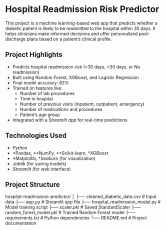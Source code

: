 # Hospital Readmission Risk Predictor

This project is a machine learning-based web app that predicts whether a diabetic patient is likely to be readmitted to the hospital within 30 days. It helps clinicians make informed decisions and offer personalized post-discharge plans based on a patient’s clinical profile.

## Project Highlights

- Predicts hospital readmission risk (<30 days, >30 days, or No readmission)
- Built using Random Forest, XGBoost, and Logistic Regression
- Final model accuracy: *83%*
- Trained on features like:
  - Number of lab procedures
  - Time in hospital
  - Number of previous visits (inpatient, outpatient, emergency)
  - Number of medications and procedures
  - Patient’s age group
- Integrated with a *Streamlit app* for real-time predictions

## Technologies Used

- *Python*
- *Pandas, **NumPy, **Scikit-learn, **XGBoost*
- *Matplotlib, **Seaborn* (for visualization)
- *Joblib* (for saving models)
- *Streamlit* (for web interface)

## Project Structure

hospital-readmission-predictor/
│
├── cleaned_diabetic_data.csv         # Input data
├── app.py                            # Streamlit app file
├── hospital_readmission_model.py     # Model training script
├── scaler.pkl                        # Saved StandardScaler
├── random_forest_model.pkl           # Trained Random Forest model
├── requirements.txt                  # Python dependencies
└── README.md                         # Project documentation